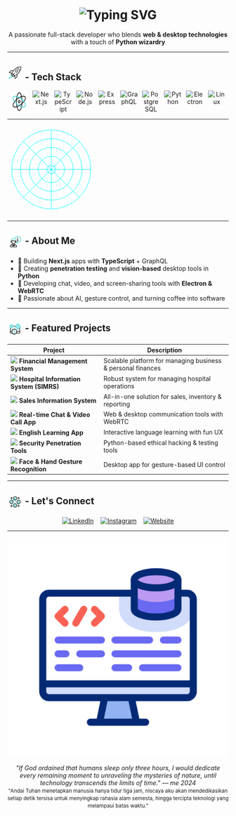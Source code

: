 <!-- README.md -->

<h1 align="center">
  <img src="https://readme-typing-svg.herokuapp.com/?font=Fira+Code&size=30&pause=1000&color=800080&center=true&vCenter=true&width=800&lines=Hey+there!+I'm+Ridwan+Taufik;Fullstack+Developer;Web+%26+Desktop+Specialist" alt="Typing SVG" />
</h1>


<p align="center">A passionate full-stack developer who blends <strong>web & desktop technologies</strong> with a touch of <strong>Python wizardry</strong></p>

---

## <img src="./assets/rocket.gif" alt="Rocket" width="35" height="35" /> - Tech Stack

<div align="center" style="display: flex; flex-wrap: wrap; gap: 10px; justify-content: center;">
  <img src="./assets/physics.gif" width="40" title="React" />
  <img src="https://cdn.jsdelivr.net/gh/devicons/devicon/icons/nextjs/nextjs-original-wordmark.svg" width="40" title="Next.js" />
  <img src="https://cdn.jsdelivr.net/gh/devicons/devicon/icons/typescript/typescript-original.svg" width="40" title="TypeScript" />
  <img src="https://cdn.jsdelivr.net/gh/devicons/devicon/icons/nodejs/nodejs-original.svg" width="40" title="Node.js" />
  <img src="https://cdn.jsdelivr.net/gh/devicons/devicon/icons/express/express-original.svg" width="40" title="Express" />
  <img src="https://cdn.jsdelivr.net/gh/devicons/devicon/icons/graphql/graphql-plain.svg" width="40" title="GraphQL" />
  <img src="https://cdn.jsdelivr.net/gh/devicons/devicon/icons/postgresql/postgresql-original.svg" width="40" title="PostgreSQL" />
  <img src="https://cdn.jsdelivr.net/gh/devicons/devicon/icons/python/python-original.svg" width="40" title="Python" />
  <img src="https://cdn.jsdelivr.net/gh/devicons/devicon/icons/electron/electron-original.svg" width="40" title="Electron" />
  <img src="https://cdn.jsdelivr.net/gh/devicons/devicon/icons/linux/linux-original.svg" width="40" title="Linux" />
</div>

---

<svg width="200" height="200" viewBox="0 0 200 200" xmlns="http://www.w3.org/2000/svg">
  <!-- Lingkaran jaring laba-laba -->
  <circle cx="100" cy="100" r="90" stroke="#0ff" stroke-width="1" fill="none" />
  <circle cx="100" cy="100" r="70" stroke="#0ff" stroke-width="1" fill="none" />
  <circle cx="100" cy="100" r="50" stroke="#0ff" stroke-width="1" fill="none" />
  <circle cx="100" cy="100" r="30" stroke="#0ff" stroke-width="1" fill="none" />
  <circle cx="100" cy="100" r="10" stroke="#0ff" stroke-width="1" fill="none" />
  
  <!-- Garis jaring laba-laba -->
  <line x1="100" y1="10" x2="100" y2="190" stroke="#0ff" stroke-width="1" />
  <line x1="10" y1="100" x2="190" y2="100" stroke="#0ff" stroke-width="1" />
  <line x1="35" y1="35" x2="165" y2="165" stroke="#0ff" stroke-width="1" />
  <line x1="165" y1="35" x2="35" y2="165" stroke="#0ff" stroke-width="1" />
  
  <!-- Animasi putar lambat -->
  <animateTransform 
    attributeName="transform" 
    attributeType="XML" 
    type="rotate" 
    from="0 100 100" 
    to="360 100 100" 
    dur="60s" 
    repeatCount="indefinite" />
</svg>

---

## <img src="./assets/information.gif" alt="Project" width="35" height="35" style="vertical-align:middle;" /> - About Me

- 🔧 Building **Next.js** apps with **TypeScript** + GraphQL  
- 🧪 Creating **penetration testing** and **vision-based** desktop tools in **Python**  
- 🔌 Developing chat, video, and screen-sharing tools with **Electron & WebRTC**  
- 🤖 Passionate about AI, gesture control, and turning coffee into software

---

## <img src="./assets/project.gif" alt="Project" width="35" height="35" style="vertical-align:middle;" /> - Featured Projects

| Project | Description |
|--------|-------------|
| <img src="https://icons8.com/icon/2TbVhuRExmQp/financial" width="24" /> **Financial Management System** | Scalable platform for managing business & personal finances |
| <img src="https://img.icons8.com/color/48/hospital-room.png" width="24" /> **Hospital Information System (SIMRS)** | Robust system for managing hospital operations |
| <img src="https://img.icons8.com/color/48/sales-performance.png" width="24" /> **Sales Information System** | All-in-one solution for sales, inventory & reporting |
| <img src="https://img.icons8.com/color/48/video-call.png" width="24" /> **Real-time Chat & Video Call App** | Web & desktop communication tools with WebRTC |
| <img src="https://img.icons8.com/color/48/language-skill.png" width="24" /> **English Learning App** | Interactive language learning with fun UX |
| <img src="https://img.icons8.com/color/48/anonymous-mask.png" width="24" /> **Security Penetration Tools** | Python-based ethical hacking & testing tools |
| <img src="https://img.icons8.com/color/48/hand.png" width="24" /> **Face & Hand Gesture Recognition** | Desktop app for gesture-based UI control |

---

## <img src="./assets/global-connection.gif" alt="global-connection" width="35" height="35" style="vertical-align:middle;" /> - Let's Connect

<p align="center">
  <a href="https://www.linkedin.com/in/ridwan-taufik-b3624325a/"><img src="https://img.icons8.com/ios-filled/50/0A66C2/linkedin.png" width="35" title="LinkedIn"/></a>
  &nbsp;&nbsp;
  <a href="https://www.instagram.com/ridwantaufk/"><img src="https://img.icons8.com/ios-filled/50/E4405F/instagram-new.png" width="35" title="Instagram"/></a>
  &nbsp;&nbsp;
  <a href="https://ridwantaufk.github.io/ridwan-portfolio-fullstack-developer/"><img src="https://img.icons8.com/ios-filled/50/000000/domain.png" width="35" title="Website"/></a>
</p>

---

<p align="center">
  <img src="./assets/backend.gif" width="500" alt="coding" />
</p>

<p align="center">
  <em>"If God ordained that humans sleep only three hours, I would dedicate every remaining moment to unraveling the mysteries of nature, until technology transcends the limits of time." — me 2024</em><br />
  <small>"Andai Tuhan menetapkan manusia hanya tidur tiga jam, niscaya aku akan mendedikasikan setiap detik tersisa untuk menyingkap rahasia alam semesta, hingga tercipta teknologi yang melampaui batas waktu."</small>
</p>

